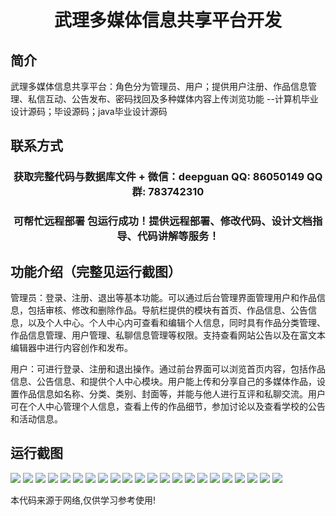 <p><h1 align="center">武理多媒体信息共享平台开发</h1></p>

## 简介
武理多媒体信息共享平台：角色分为管理员、用户；提供用户注册、作品信息管理、私信互动、公告发布、密码找回及多种媒体内容上传浏览功能    --计算机毕业设计源码；毕设源码；java毕业设计源码


## 联系方式
<p><h3 align="center">获取完整代码与数据库文件 + 微信：deepguan QQ: 86050149 QQ群: 783742310</h3></p>
<p><h3 align="center">可帮忙远程部署 包运行成功！提供远程部署、修改代码、设计文档指导、代码讲解等服务！</h3></p>

## 功能介绍（完整见运行截图）
管理员：登录、注册、退出等基本功能。可以通过后台管理界面管理用户和作品信息，包括审核、修改和删除作品。导航栏提供的模块有首页、作品信息、公告信息，以及个人中心。个人中心内可查看和编辑个人信息，同时具有作品分类管理、作品信息管理、用户管理、私聊信息管理等权限。支持查看网站公告以及在富文本编辑器中进行内容创作和发布。

用户：可进行登录、注册和退出操作。通过前台界面可以浏览首页内容，包括作品信息、公告信息、和提供个人中心模块。用户能上传和分享自己的多媒体作品，设置作品信息如名称、分类、类别、封面等，并能与他人进行互评和私聊交流。用户可在个人中心管理个人信息，查看上传的作品细节，参加讨论以及查看学校的公告和活动信息。


## 运行截图
![](img/001.jpg)
![](img/002.jpg)
![](img/003.jpg)
![](img/004.jpg)
![](img/005.jpg)
![](img/006.jpg)
![](img/007.jpg)
![](img/008.jpg)
![](img/009.jpg)
![](img/010.jpg)
![](img/011.jpg)
![](img/012.jpg)
![](img/013.jpg)
![](img/014.jpg)
![](img/015.jpg)
![](img/016.jpg)
![](img/017.jpg)
![](img/018.jpg)
![](img/019.jpg)
![](img/020.jpg)
![](img/021.jpg)
![](img/022.jpg)

<p>本代码来源于网络,仅供学习参考使用!</p>
